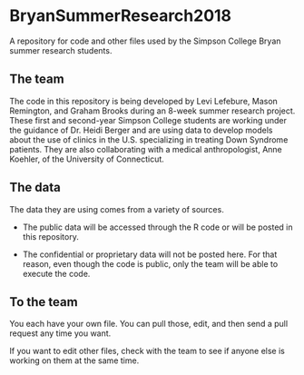 # BryanSummerResearch2018

A repository for code and other files used by the Simpson College Bryan summer research students.

## The team

The code in this repository is being developed by Levi Lefebure, Mason Remington, and Graham Brooks during an 8-week summer research project.  These first and second-year Simpson College students are working under the guidance of Dr. Heidi Berger and are using data to develop models about the use of clinics in the U.S. specializing in treating Down Syndrome patients.  They are also collaborating with a medical anthropologist, Anne Koehler, of the University of Connecticut.

## The data

The data they are using comes from a variety of sources.  

- The public data will be accessed through the R code or will be posted in this repository.  

- The confidential or proprietary data will not be posted here.  For that reason, even though the code is public, only the team will be able to execute the code.

## To the team

You each have your own file.  You can pull those, edit, and then send a pull request any time you want.

If you want to edit other files, check with the team to see if anyone else is working on them at the same time.
